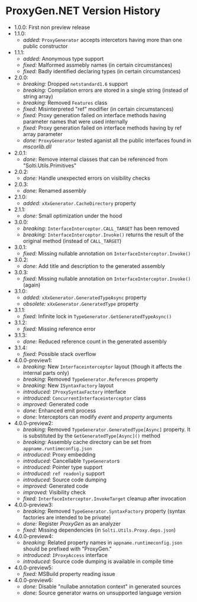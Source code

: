 # ProxyGen.NET Version History
- 1.0.0: First non preview release
- 1.1.0:
  - *added:* `ProxyGenerator` accepts intercetors having more than one public constructor
- 1.1.1:
  - *added:* Anonymous type support
  - *fixed:* Malformed assmebly names (in certain circumstances)
  - *fixed:* Badly identified declaring types (in certain circumstances)
- 2.0.0:
  - *breaking:* Dropped `netstandard1.6` support
  - *breaking:* Compilation errors are stored in a single string (instead of string array)
  - *breaking:* Removed `Features` class
  - *fixed:* Misinterpreted "ref" modifier (in certain circumstances)
  - *fixed:* Proxy generation failed on interface methods having parameter names that were used internally
  - *fixed:* Proxy generation failed on interface methods having by ref array parameter
  - *done:* `ProxyGenerator` tested aganist all the public interfaces found in *mscorlib.dll*
- 2.0.1:
  - *done:* Remove internal classes that can be referenced from "Solti.Utils.Primitives"
- 2.0.2:
  - *done:* Handle unexpected errors on visibility checks
- 2.0.3:
  - *done:* Renamed assembly
- 2.1.0:
  - *added:* `xXxGenerator.CacheDirectory` property
- 2.1.1:
  - *done:* Small optimization under the hood
- 3.0.0:
  - *breaking:* `InterfaceInterceptor.CALL_TARGET` has been removed
  - *breaking:* `InterfaceInterceptor.Invoke()` returns the result of the original method (instead of `CALL_TARGET`)
- 3.0.1:
  - *fixed:* Missing nullable annotation on `InterfaceInterceptor.Invoke()`
- 3.0.2:
  - *done:* Add title and description to the generated assembly
- 3.0.3:
  - *fixed:* Missing nullable annotation on `InterfaceInterceptor.Invoke()` (again)
- 3.1.0:
  - *added:* `xXxGenerator.GeneratedTypeAsync` property
  - *obsolete:* `xXxGenerator.GeneratedType` property
- 3.1.1:
  - *fixed:* Infinite lock in `TypeGenerator.GetGeneratedTypeAsync()`
- 3.1.2:
  - *fixed:* Missing reference error
- 3.1.3:
  - *done:* Reduced reference count in the generated assembly
- 3.1.4:
  - *fixed:* Possible stack overflow
- 4.0.0-preview1:
  - *breaking:* New `Interfaceinterceptor` layout (though it affects the internal parts only)
  - *breaking:* Removed `TypeGenerator.References` property
  - *breaking:* New `ISyntaxFactory` layout
  - *introduced:* `IProxySyntaxFactory` interface
  - *introduced:* `ConcurrentInterfaceinterceptor` class
  - *improved:* Generated code
  - *done:* Enhanced emit process
  - *done:* Interceptors can modify *event* and *property* arguments
- 4.0.0-preview2:
  - *breaking:* Removed `TypeGenerator.GeneratedType[Async]` property. It is substituted by the `GetGeneratedType[Async]()` method
  - *breaking:* Assembly cache directory can be set from `appname.runtimeconfig.json`
  - *introduced:* Proxy embedding
  - *introduced:* Cancellable `TypeGenerator`s
  - *introduced:* Pointer type support
  - *introduced:* `ref readonly` support
  - *introduced:* Source code dumping
  - *improved:* Generated code
  - *improved:* Visibility check
  - *fixed:* `InterfaceInterceptor.InvokeTarget` cleanup after invocation
- 4.0.0-preview3:
  - *breaking:* Removed `TypeGenerator.SyntaxFactory` property (syntax factories are intended to be private)
  - *done:* Register *ProxyGen* as an analyzer
  - *fixed:* Missing dependencies (in `Solti.Utils.Proxy.deps.json`)
- 4.0.0-preview4:
  - *breaking:* Related property names in `appname.runtimeconfig.json` should be prefixed with "ProxyGen."
  - *introduced:* `IProxyAccess` interface
  - *introduced:* Source code dumping is available in compile time
- 4.0.0-preview5:
  - *fixed:* MSBuild property reading issue
- 4.0.0-preview6:
  - *done:* Disable "nullabe annotation context" in generated sources
  - *done:* Source generator warns on unsupported language version